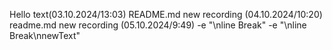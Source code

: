 Hello 
text(03.10.2024/13:03)
README.md new recording (04.10.2024/10:20)
readme.md new recording (05.10.2024/9:49)
-e "\nline Break" 
-e "\nline Break\nnewText" 
